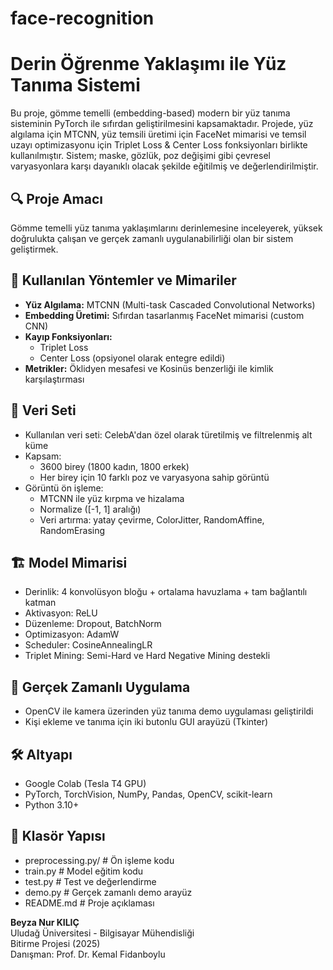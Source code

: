 # face-recognition
# Derin Öğrenme Yaklaşımı ile Yüz Tanıma Sistemi

Bu proje, gömme temelli (embedding-based) modern bir yüz tanıma sisteminin PyTorch ile sıfırdan geliştirilmesini kapsamaktadır. Projede, yüz algılama için MTCNN, yüz temsili üretimi için FaceNet mimarisi ve temsil uzayı optimizasyonu için Triplet Loss & Center Loss fonksiyonları birlikte kullanılmıştır. Sistem; maske, gözlük, poz değişimi gibi çevresel varyasyonlara karşı dayanıklı olacak şekilde eğitilmiş ve değerlendirilmiştir.

## 🔍 Proje Amacı

Gömme temelli yüz tanıma yaklaşımlarını derinlemesine inceleyerek, yüksek doğrulukta çalışan ve gerçek zamanlı uygulanabilirliği olan bir sistem geliştirmek.

## 📌 Kullanılan Yöntemler ve Mimariler

- **Yüz Algılama:** MTCNN (Multi-task Cascaded Convolutional Networks)
- **Embedding Üretimi:** Sıfırdan tasarlanmış FaceNet mimarisi (custom CNN)
- **Kayıp Fonksiyonları:**
  - Triplet Loss
  - Center Loss (opsiyonel olarak entegre edildi)
- **Metrikler:** Öklidyen mesafesi ve Kosinüs benzerliği ile kimlik karşılaştırması

## 📂 Veri Seti

- Kullanılan veri seti: CelebA'dan özel olarak türetilmiş ve filtrelenmiş alt küme
- Kapsam:
  - 3600 birey (1800 kadın, 1800 erkek)
  - Her birey için 10 farklı poz ve varyasyona sahip görüntü
- Görüntü ön işleme:
  - MTCNN ile yüz kırpma ve hizalama
  - Normalize ([-1, 1] aralığı)
  - Veri artırma: yatay çevirme, ColorJitter, RandomAffine, RandomErasing

## 🏗️ Model Mimarisi

- Derinlik: 4 konvolüsyon bloğu + ortalama havuzlama + tam bağlantılı katman
- Aktivasyon: ReLU
- Düzenleme: Dropout, BatchNorm
- Optimizasyon: AdamW
- Scheduler: CosineAnnealingLR
- Triplet Mining: Semi-Hard ve Hard Negative Mining destekli

## 🚀 Gerçek Zamanlı Uygulama

- OpenCV ile kamera üzerinden yüz tanıma demo uygulaması geliştirildi
- Kişi ekleme ve tanıma için iki butonlu GUI arayüzü (Tkinter)

## 🛠️ Altyapı

- Google Colab (Tesla T4 GPU)
- PyTorch, TorchVision, NumPy, Pandas, OpenCV, scikit-learn
- Python 3.10+

## 📁 Klasör Yapısı
- preprocessing.py/ # Ön işleme kodu 
- train.py # Model eğitim kodu
- test.py # Test ve değerlendirme
- demo.py # Gerçek zamanlı demo arayüz
- README.md # Proje açıklaması

  
**Beyza Nur KILIÇ**  
Uludağ Üniversitesi - Bilgisayar Mühendisliği  
Bitirme Projesi (2025)  
Danışman: Prof. Dr. Kemal Fidanboylu
